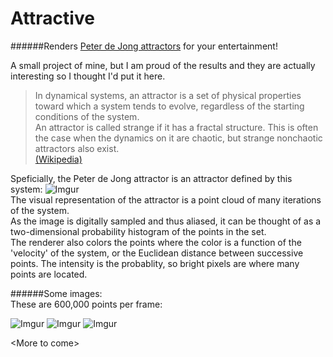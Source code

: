 Attractive
===========

######Renders [Peter de Jong attractors](http://paulbourke.net/fractals/peterdejong/) for your entertainment!  
  
A small project of mine, but I am proud of the results and they are actually interesting so I thought I'd put it here.  
  
>In dynamical systems, an attractor is a set of physical properties toward which a system tends to evolve, regardless of the starting conditions of the system.  
An attractor is called strange if it has a fractal structure. This is often the case when the dynamics on it are chaotic, but strange nonchaotic attractors also exist.  
  [(Wikipedia)](http://en.wikipedia.org/wiki/Attractor#Strange_attractor)  
    
Speficially, the Peter de Jong attractor is an attractor defined by this system:
![Imgur](http://i.imgur.com/KCbLplU.png)  
The visual representation of the attractor is a point cloud of many iterations of the system.  
As the image is digitally sampled and thus aliased, it can be thought of as a two-dimensional probability histogram of the points in the set.  
The renderer also colors the points where the color is a function of the 'velocity' of the system, or the Euclidean distance between successive points. The intensity is the probablity, so bright pixels are where many points are located.

######Some images:  
These are 600,000 points per frame:

![Imgur](http://i.imgur.com/eQwJ6wW.gif)
![Imgur](http://i.imgur.com/Qw2ujLz.gif)
![Imgur](http://i.imgur.com/mqfg2Dp.gif)  
  
\<More to come\>
